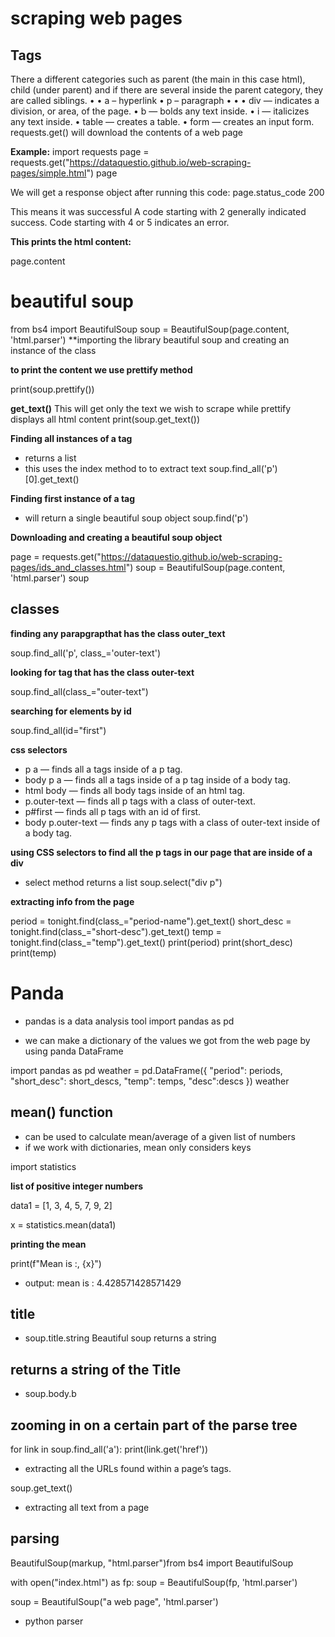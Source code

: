 # scraping web pages

## Tags

There a different categories such as parent (the main in this case html), child (under parent) and if there are several inside the parent category, they are called siblings.
    • <html></html>
    • a – hyperlink
    • p – paragraph
    • <head> </head>
    • <body></body>
    • div — indicates a division, or area, of the page. 
    • b — bolds any text inside. 
    • i — italicizes any text inside. 
    • table — creates a table. 
    • form — creates an input form. 
requests.get() will download the contents of a web page
 
**Example:**
import requests
page = requests.get("https://dataquestio.github.io/web-scraping-pages/simple.html")
page

We will get a response object after running this code:
page.status_code
200

This means it was successful
A code starting with 2 generally indicated success. Code starting with 4 or 5 indicates an error.

**This prints the html content:**

page.content

# beautiful soup

from bs4 import BeautifulSoup
soup = BeautifulSoup(page.content, 'html.parser')
**importing the library beautiful soup and creating an instance of the class

**to print the content we use prettify method**

print(soup.prettify())

**get_text()**
This will get only the text we wish to scrape while prettify displays all html content
print(soup.get_text())

**Finding all instances of a tag**

- returns a list
- this uses the index method to to extract text
soup.find_all('p')[0].get_text()


**Finding first instance of a tag**

- will return a single beautiful soup object
soup.find('p')

**Downloading and creating a beautiful soup object**

page = requests.get("https://dataquestio.github.io/web-scraping-pages/ids_and_classes.html")
soup = BeautifulSoup(page.content, 'html.parser')
soup

## classes

**finding any parapgrapthat has the class outer_text**

soup.find_all('p', class_='outer-text')

**looking for tag that has the class outer-text**

soup.find_all(class_="outer-text")

**searching for elements by id**

soup.find_all(id="first")


**css selectors**

- p a — finds all a tags inside of a p tag.
- body p a — finds all a tags inside of a p tag inside of a body tag.
- html body — finds all body tags inside of an html tag.
- p.outer-text — finds all p tags with a class of outer-text.
- p#first — finds all p tags with an id of first.
- body p.outer-text — finds any p tags with a class of outer-text inside of a body tag.


**using CSS selectors to find all the p tags in our page that are inside of a div**

- select method returns a list
soup.select("div p")
 
**extracting info from the page**

period = tonight.find(class_="period-name").get_text()
short_desc = tonight.find(class_="short-desc").get_text()
temp = tonight.find(class_="temp").get_text()
print(period)
print(short_desc)
print(temp)

# Panda

- pandas is a data analysis tool
import pandas as pd

- we can make a dictionary of the values we got from the web page by using panda DataFrame

import pandas as pd
weather = pd.DataFrame({
    "period": periods,
    "short_desc": short_descs,
    "temp": temps,
    "desc":descs
})
weather

## mean() function

- can be used to calculate mean/average of a given list of numbers
- if we work with dictionaries, mean only considers keys

import statistics
 
**list of positive integer numbers**

data1 = [1, 3, 4, 5, 7, 9, 2]
 
x = statistics.mean(data1)
 
**printing the mean**

print(f"Mean is :, {x}")
-  output: mean is : 4.428571428571429

## title
- soup.title.string
Beautiful soup returns a string

## returns a string of the Title

- soup.body.b

## zooming in on a certain part of the parse tree

for link in soup.find_all('a'):
    print(link.get('href'))
- extracting all the URLs found within a page’s <a> tags.

soup.get_text()
- extracting all text from a page


## parsing
BeautifulSoup(markup, "html.parser")from bs4 import BeautifulSoup

with open("index.html") as fp:
    soup = BeautifulSoup(fp, 'html.parser')

soup = BeautifulSoup("<html>a web page</html>", 'html.parser')
- python parser









